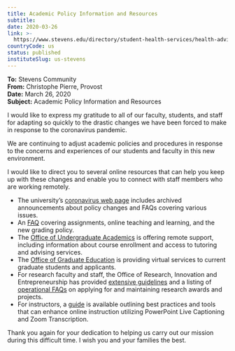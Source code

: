 ```yaml
---
title: Academic Policy Information and Resources
subtitle: 
date: 2020-03-26
link: >-
  https://www.stevens.edu/directory/student-health-services/health-advisory-update/coronavirus-2019-covid-19-information
countryCode: us
status: published
instituteSlug: us-stevens
---
```

**To:** Stevens Community  
 **From:** Christophe Pierre, Provost  
 **Date:**   March 26, 2020   
 **Subject:**   Academic Policy Information and Resources 

I would like to express my gratitude to all of our faculty, students, and staff for adapting so quickly to the drastic changes we have been forced to make in response to the coronavirus pandemic.

We are continuing to adjust academic policies and procedures in response to the concerns and experiences of our students and faculty in this new environment.

I would like to direct you to several online resources that can help you keep up with these changes and enable you to connect with staff members who are working remotely.

  * The university’s [coronavirus web page](https://www.stevens.edu/directory/student-health-services/health-advisory-update/coronavirus-2019-covid-19-information) includes archived announcements about policy changes and FAQs covering various issues.
  * An [FAQ](https://www.stevens.edu/directory/student-health-services/health-advisory-update/coronavirus-2019-covid-19-information/faqs/academics-research-and-classes-faqs) covering assignments, online teaching and learning, and the new grading policy.
  * The [Office of Undergraduate Academics](https://www.stevens.edu/directory/undergraduate-academics/remote-undergraduate-academic-support) is offering remote support, including information about course enrollment and access to tutoring and advising services.
  * The [Office of Graduate Education](https://www.stevens.edu/academics/graduate-education/remote-operation) is providing virtual services to current graduate students and applicants.
  * For research faculty and staff, the Office of Research, Innovation and Entrepreneurship has provided [extensive guidelines](https://www.stevens.edu/directory/student-health-services/health-advisory-update/coronavirus-2019-covid-19-information/guidelines-research) and a listing of [operational FAQs](https://my.stevens.edu/orie/orie_covid_19_operational_faq) on applying for and maintaining research awards and projects.
  * For instructors, a [guide](https://my.stevens.edu/system/files/using_powerpoint_live_captioning_and_zoom_transcription_to_enhance_online_learning.pdf) is available outlining best practices and tools that can enhance online instruction utilizing PowerPoint Live Captioning and Zoom Transcription.



Thank you again for your dedication to helping us carry out our mission during this difficult time. I wish you and your families the best.
